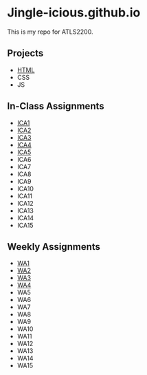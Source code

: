 # Jingle-icious.github.io


This is my repo for ATLS2200.

## Projects

- [HTML](https://jingle-icious.github.io/html-midterm/page5.html)
- CSS
- JS

## In-Class Assignments

- [ICA1](/ica/EU_ICA1.pdf)
- [ICA2](/ica/EU_ICA2.pdf)
- [ICA3](/ica/ica3a.html)
- [ICA4](https://jingle-icious.github.io/ica/ica4.html)
- [ICA5](https://jingle-icious.github.io/ica//ica5/ica5.html)
- ICA6
- ICA7
- ICA8
- ICA9
- ICA10
- ICA11
- ICA12
- ICA13
- ICA14
- ICA15

## Weekly Assignments

- [WA1](https://jingle-icious.github.io/wa/wa1.html)
- [WA2](https://jingle-icious.github.io/wa/wa2.html)
- [WA3](https://jingle-icious.github.io/wa/wa3.html)
- [WA4](https://jingle-icious.github.io/wa/wa4.html)
- WA5
- WA6
- WA7
- WA8
- WA9
- WA10
- WA11
- WA12
- WA13
- WA14
- WA15

